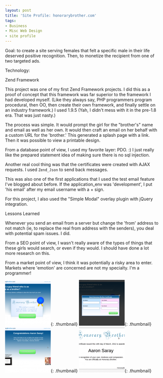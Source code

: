 ```yaml
---
layout: post
title: 'Site Profile: honorarybrother.com'
tags:
- Business
- Misc Web Design
- site profile
---
```

Goal: to create a site serving females that felt a specific male in their life deserved positive recognition.  Then, to monetize the recipient from one of two targeted ads.

Technology:

Zend Framework

This project was one of my first Zend Framework projects.  I did this as a proof of concept that this framework was far superior to the framework I had developed myself.  (Like they always say, PHP programmers program procedural, then OO, then create their own framework, and finally settle on an industry framework.)  I used 1.9.5 (Yah, I didn't mess with it in the pre-1.8 era.   That was just nasty.)

The process was simple.  It would prompt the girl for the "brother's" name and email as well as her own.  It would then craft an email on her behalf with a custom URL for the 'brother.'  This generated a splash page with a link.  Then it was possible to view a printable design.

From a database point of view, I used my favorite layer: PDO. :)  I just really like the prepared statement idea of making sure there is no sql injection.

Another real cool thing was that the certificates were created with AJAX requests.  I used `Zend_Json` to send back messages.

This was also one of the first applications that I used the test email feature I've blogged about before.  If the application_env was 'development', I put 'his email' after my email username with a + sign.

For this project, I also used the "Simple Modal" overlay plugin with jQuery integration.

Lessons Learned

Whenever you send an email from a server but change the 'from' address to not match (ie, to replace the real from address with the senders), you deal with potential spam issues.  I did.

From a SEO point of view, I wasn't really aware of the types of things that these girls would search, or even if they would.  I should have done a lot more research on this.

From a market point of view, I think it was potentially a risky area to enter.  Markets where 'emotion' are concerned are not my specialty.  I'm a programmer!

[![](/uploads/2012/Screenshot-at-2012-03-14-185705-150x150.png)](/uploads/2012/Screenshot-at-2012-03-14-185705.png){: .thumbnail}
[![](/uploads/2012/Screenshot-at-2012-03-14-185713-150x150.png)](/uploads/2012/Screenshot-at-2012-03-14-185713.png){: .thumbnail}
[![](/uploads/2012/Screenshot-at-2012-03-14-185842-150x150.png)](/uploads/2012/Screenshot-at-2012-03-14-185842.png){: .thumbnail}
[![](/uploads/2012/Screenshot-at-2012-03-14-190442-150x150.png)](/uploads/2012/Screenshot-at-2012-03-14-190442.png){: .thumbnail}
